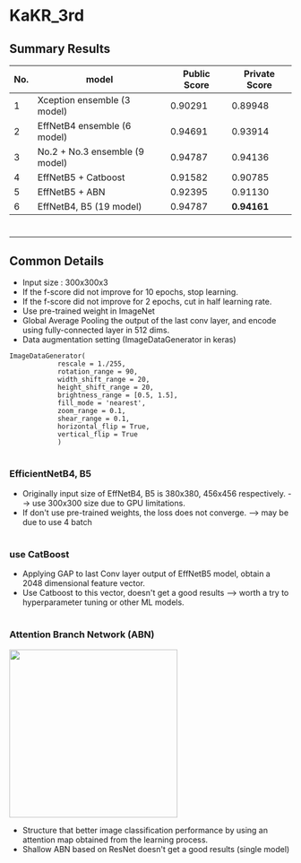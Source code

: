 # KaKR_3rd

## Summary Results

No.|model|Public Score|Private Score|
----|----|----|----|
1|Xception ensemble (3 model)|0.90291|0.89948|
2|EffNetB4 ensemble (6 model)|0.94691|0.93914|
3|No.2 + No.3 ensemble (9 model)|0.94787|0.94136|
4|EffNetB5 + Catboost|0.91582|0.90785|
5|EffNetB5 + ABN|0.92395|0.91130|
6|EffNetB4, B5 (19 model)|0.94787|**0.94161** |  

#
-----

## Common Details
- Input size : 300x300x3
- If the f-score did not improve for 10 epochs, stop learning.
- If the f-score did not improve for 2 epochs, cut in half learning rate.
- Use pre-trained weight in ImageNet
- Global Average Pooling the output of the last conv layer, and encode using fully-connected layer in 512 dims.
- Data augmentation setting (ImageDataGenerator in keras)
~~~
ImageDataGenerator(
            rescale = 1./255,
            rotation_range = 90,
            width_shift_range = 20,
            height_shift_range = 20,
            brightness_range = [0.5, 1.5],
            fill_mode = 'nearest',
            zoom_range = 0.1,
            shear_range = 0.1,
            horizontal_flip = True,
            vertical_flip = True
            )
~~~

#
### EfficientNetB4, B5
- Originally input size of EffNetB4, B5 is 380x380, 456x456 respectively. --> use 300x300 size due to GPU limitations. 
- If don't use pre-trained weights, the loss does not converge. --> may be due to use 4 batch

#
### use CatBoost
- Applying GAP to last Conv layer output of EffNetB5 model, obtain a 2048 dimensional feature vector.
- Use Catboost to this vector, doesn't get a good results --> worth a try to hyperparameter tuning or other ML models.

#
### Attention Branch Network (ABN)
<img src="https://github.com/SSinyu/Deeprison/blob/master/Kaggle/3rd_kakr/ABN.PNG" height="300">

- Structure that better image classification performance by using an attention map obtained from the learning process.
- Shallow ABN based on ResNet doesn't get a good results (single model)
